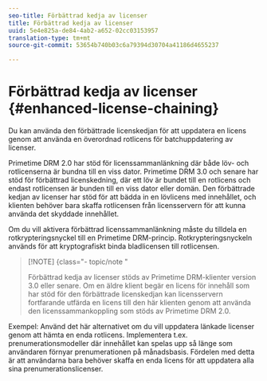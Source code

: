 ```yaml
---
seo-title: Förbättrad kedja av licenser
title: Förbättrad kedja av licenser
uuid: 5e4e825a-de84-4ab2-a652-02cc03153957
translation-type: tm+mt
source-git-commit: 53654b740b03c6a79394d30704a41186d4655237

---
```



# Förbättrad kedja av licenser {#enhanced-license-chaining}

Du kan använda den förbättrade licenskedjan för att uppdatera en licens genom att använda en överordnad rotlicens för batchuppdatering av licenser.

Primetime DRM 2.0 har stöd för licenssammanlänkning där både löv- och rotlicenserna är bundna till en viss dator. Primetime DRM 3.0 och senare har stöd för förbättrad licenskedning, där ett löv är bundet till en rotlicens och endast rotlicensen är bunden till en viss dator eller domän. Den förbättrade kedjan av licenser har stöd för att bädda in en lövlicens med innehållet, och klienten behöver bara skaffa rotlicensen från licensservern för att kunna använda det skyddade innehållet.

Om du vill aktivera förbättrad licenssammanlänkning måste du tilldela en rotkrypteringsnyckel till en Primetime DRM-princip. Rotkrypteringsnyckeln används för att kryptografiskt binda bladlicensen till rotlicensen.

>[!NOTE] {class=&quot;- topic/note &quot;
>
>Förbättrad kedja av licenser stöds av Primetime DRM-klienter version 3.0 eller senare. Om en äldre klient begär en licens för innehåll som har stöd för den förbättrade licenskedjan kan licensservern fortfarande utfärda en licens till den här klienten genom att använda den licenssammankoppling som stöds av Primetime DRM 2.0.

Exempel: Använd det här alternativet om du vill uppdatera länkade licenser genom att hämta en enda rotlicens. Implementera t.ex. prenumerationsmodeller där innehållet kan spelas upp så länge som användaren förnyar prenumerationen på månadsbasis. Fördelen med detta är att användarna bara behöver skaffa en enda licens för att uppdatera alla sina prenumerationslicenser.
